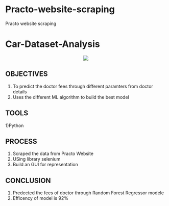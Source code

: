 # Practo-website-scraping
Practo website scraping


# Car-Dataset-Analysis

<div align = "center" >
    
</div>
<div align = "center" >
<img src="https://encrypted-tbn0.gstatic.com/images?q=tbn:ANd9GcSdJRm9SxginlSbpW132TDShFjq-LKyIQvbLugCCMEN&s" width="300" height = "100"/>

</div>


## OBJECTIVES

1) To predict the doctor fees through different paramters from doctor details 
2) Uses the different ML algorithm to build the best model


## TOOLS

1)Python

## PROCESS

1) Scraped the data from Practo Website
2) USing library selenium
3) Build an GUI for representation

   
## CONCLUSION

1) Predected the fees of doctor through Random Forest Regressor modele
2) Efficency of model is 92%

